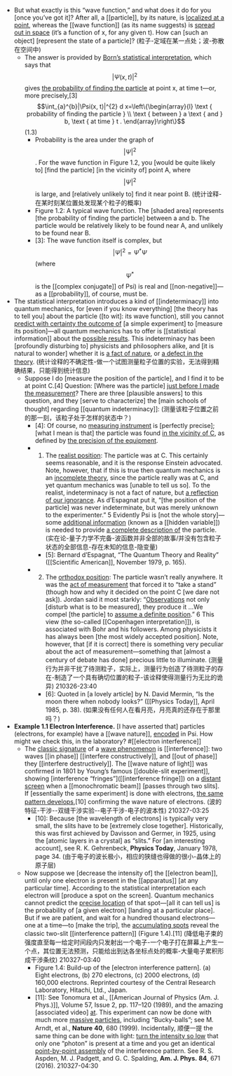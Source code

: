 - But what exactly is this “wave function,” and what does it do for you [once you’ve got it]? After all, a [[particle]], by its nature, is [localized at a point](((1OEniqfOu))), whereas the [[wave function]] (as its name suggests) is [spread out in space](((U24HzqPt5))) (it’s a function of x, for any given t). How can [such an object] [represent the state of a particle]? 
(粒子-定域在某一点处；波-弥散在空间中)
    - The answer is provided by [Born’s statistical interpretation](((ofW5-difs))), which says that $$|\Psi(x, t)|^{2}$$ gives [the probability of finding the particle](((pS8u7ULkU))) at point x, at time t—or, more precisely,[3]
$$\int_{a}^{b}|\Psi(x, t)|^{2} d x=\left\{\begin{array}{l}
\text { probability of finding the particle } \\
\text { between } a \text { and } b, \text { at time } t .
\end{array}\right\}$$   (1.3)
        - Probability is the area under the graph of $$\left| \Psi \right|^2$$. For the wave function in Figure 1.2, you [would be quite likely to] [find the particle] [in the vicinity of] point A, where $$\left| \Psi \right|^2$$ is large, and [relatively unlikely to] find it near point B.
(统计诠释-在某时刻某位置处发现某个粒子的概率)
        - Figure 1.2: A typical wave function. The [shaded area] represents [the probability of finding the particle] between a and b. The particle would be relatively likely to be found near A, and unlikely to be found near B.
        - [3]: The wave function itself is complex, but $$|\Psi|^{2}=\Psi^{*} \Psi$$ (where $$\Psi^{*}$$ is the [[complex conjugate]] of Psi) is real and [[non-negative]]—as a [[probability]], of course, must be.
- The statistical interpretation introduces a kind of [[indeterminacy]] into quantum mechanics, for [even if you know everything] [the theory has to tell you] about the particle ([to wit]: its wave function), still you cannot [predict with certainty the outcome of](((7ZoP-gUlu))) [a simple experiment] to [measure its position]—all quantum mechanics has to offer is [[statistical information]] about the [possible results](((vK2D2Dgch))). This indeterminacy has been [profoundly disturbing to] physicists and philosophers alike, and [it is natural to wonder] whether it is [a fact of nature](((VC9F4aeHd))), or [a defect in the theory](((M84mgmRmh))).
(统计诠释的不确定性-做一个试图测量粒子位置的实验，无法得到精确结果，只能得到统计信息)
    - Suppose I do [measure the position of the particle], and I find it to be at point C.[4] Question: [Where was the particle] [just before I made the measurement]([[measurement]])? There are three [plausible answers] to this question, and they [serve to characterize] the [main schools of thought] regarding [[quantum indeterminacy]]:
(测量该粒子位置之前的那一刻，该粒子处于怎样的状态中？)
        - [4]: Of course, no [measuring instrument](((Mf4v9xiUt))) is [perfectly precise]; [what I mean is that] the particle was found [in the vicinity of C](((afmjgIxLt))), as defined by [the precision of the equipment](((6TpzWWvh-))).
        - 1. The [realist position](((uuuf2gELQ))): The particle was at C. This certainly seems reasonable, and it is the response Einstein advocated. Note, however, that if this is true then quantum mechanics is an [incomplete theory](((Jvpb8miNt))), since the particle really was at C, and yet quantum mechanics was [unable to tell us so]. To the realist, indeterminacy is not a fact of nature, but [a reflection of our ignorance](((gsdUMUn1m))). As d’Espagnat put it, “[the position of the particle] was never indeterminate, but was merely unknown to the experimenter.” 5 Evidently Psi is [not the whole story]—some [additional information](((UwWAAnKNa))) (known as a [[hidden variable]]) is needed to provide [a complete description of](((lKKCqteVB))) the particle.
(实在论-量子力学不完备-波函数并非全部的故事/并没有包含粒子状态的全部信息-存在未知的信息-隐变量)
            - [5]: Bernard d’Espagnat, “The Quantum Theory and Reality” ([[Scientific American]], November 1979, p. 165).
        - 2. The [orthodox position](((op9ZUg4HR))): The particle wasn’t really anywhere. It was the [act of measurement](((GmVCaGX7A))) that forced it to “take a stand” (though how and why it decided on the point C [we dare not ask]). Jordan said it most starkly: “[Observations]([[observation]]) not only [disturb what is to be measured], they produce it …We compel [the particle] to [assume a definite position](((xCkXJ-pgy))).” 6 This view (the so-called [[Copenhagen interpretation]]), is associated with Bohr and his followers. Among physicists it has always been [the most widely accepted position]. Note, however, that [if it is correct] there is something very peculiar about the act of measurement—something that [almost a century of debate has done] precious little to illuminate.
(测量行为并非干扰了待测粒子，实际上，测量行为创造了待测粒子的存在-制造了一个具有确切位置的粒子-该诠释使得测量行为无比的诡异)
210326-23:40
            - [6]: Quoted in [a lovely article] by N. David Mermin, “Is the moon there when nobody looks?” ([[Physics Today]], April 1985, p. 38).
(如果没有任何人在看月亮，月亮真的还存在于那里吗？)
- **Example 1.1
Electron Interference.** [I have asserted that] particles (electrons, for example) have a [[wave nature]], [encoded](((D_5CGNDP0))) in Psi. How might we check this, in the laboratory? #[[electron interference]]
    - The [classic signature](((kXi8RxCFn))) of a [wave phenomenon](((Ednby9pHc))) is [[interference]]: two waves [[in phase]] [[interfere constructively]], and [[out of phase]] they [[interfere destructively]]. The [[wave nature of light]] was confirmed in 1801 by Young’s famous [[double-slit experiment]], showing [interference “fringes”]([[interference fringe]]) on a [distant screen](((0GjoQLbIV))) when a [[monochromatic beam]] [passes through two slits]. If [essentially the same experiment] is done with electrons, [the same pattern develops](((cgdxKHAXs))),[10] confirming the wave nature of electrons.
(波的特征-干涉--双缝干涉实验--电子干涉-电子的波本性)
210327-03:25
        - [10]: Because [the wavelength of electrons] is typically very small, the slits have to be [extremely close together]. Historically, this was first achieved by Davisson and Germer, in 1925, using the [atomic layers in a crystal] as “slits.” For [an interesting account], see R. K. Gehrenbeck, __Physics Today__, January 1978, page 34.
(由于电子的波长极小，相应的狭缝也得做的很小-晶体上的原子层)
    - Now suppose we [decrease the intensity of] the [[electron beam]], until only one electron is present in the [[apparatus]] [at any particular time]. According to the statistical interpretation each electron will [produce a spot on the screen]. Quantum mechanics cannot predict the [precise location](((xCkXJ-pgy))) of that spot—[all it can tell us] is the probability of [a given electron] [landing at a particular place]. But if we are patient, and wait for a hundred thousand electrons—one at a time—to [make the trip], the [accumulating spots](((XO8MXI827))) reveal the classic two-slit [[interference pattern]] (Figure 1.4).[11]
(降低电子束的强度直至每一给定时间段内只发射出一个电子-一个电子打在屏幕上产生一个点，其位置无法预测，只能给出到达各坐标点处的概率-大量电子累积形成干涉条纹)
210327-03:40
        - Figure 1.4: Build-up of the [electron interference pattern]. (a) Eight electrons, (b) 270 electrons, (c) 2000 electrons, (d) 160,000 electrons. Reprinted courtesy of the Central Research Laboratory, Hitachi, Ltd., Japan.
        - [11]: See Tonomura et al., [[American Journal of Physics (Am. J. Phys.)]], Volume 57, Issue 2, pp. 117–120 (1989), and the amazing [associated video] [at](www.hitachi.com/rd/portal/highlight/quantum/doubleslit/). This experiment can now be done with much more [massive particles](((2D5EypdAd))), including “Bucky-balls”; see M. Arndt, et al., __Nature__ **40**, 680 (1999). Incidentally, 顺便一提 the same thing can be done with light: [turn the intensity so low](((1UzWaxCK9))) that only one “photon” is present at a time and you get an identical [point-by-point assembly](((yO7MDeVtz))) of the interference pattern. See R. S. Aspden, M. J. Padgett, and G. C. Spalding, __Am. J. Phys.__ **84**, 671 (2016).
210327-04:30
